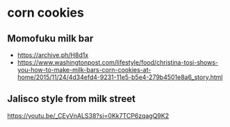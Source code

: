# corn cookies

## Momofuku milk bar

- https://archive.ph/H8d1x
- https://www.washingtonpost.com/lifestyle/food/christina-tosi-shows-you-how-to-make-milk-bars-corn-cookies-at-home/2015/11/24/4d34efd4-9231-11e5-b5e4-279b4501e8a6_story.html

## Jalisco style from milk street

 https://youtu.be/_CEyVnALS38?si=0Kk7TCP6zqagQ9K2